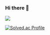 ### Hi there 👋

<!--
**est22/est22** is a ✨ _special_ ✨ repository because its `README.md` (this file) appears on your GitHub profile.

Here are some ideas to get you started:

- 🔭 I’m currently working on ...
- 🌱 I’m currently learning ...
- 👯 I’m looking to collaborate on ...
- 🤔 I’m looking for help with ...
- 💬 Ask me about ...
- 📫 How to reach me: ...
- 😄 Pronouns: ...
- ⚡ Fun fact: ...
-->
<a href="https://www.linkedin.com/in/lia-an-78b620173/" target="_blank"><img src="https://img.shields.io/badge/LinkedIn-0A66C2?style=flat-square&logo=Linkedin&logoColor=white"/></a>


[![Solved.ac Profile](http://mazassumnida.wtf/api/v2/generate_badge?boj=pfuit)](https://solved.ac/pfuit/)
